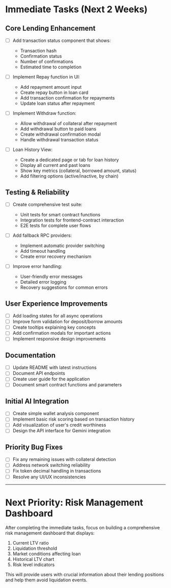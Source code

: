 # Immediate Tasks (Next 2 Weeks)

## Core Lending Enhancement

- [ ] Add transaction status component that shows:
  - Transaction hash
  - Confirmation status
  - Number of confirmations
  - Estimated time to completion

- [ ] Implement Repay function in UI:
  - Add repayment amount input
  - Create repay button in loan card
  - Add transaction confirmation for repayments
  - Update loan status after repayment

- [ ] Implement Withdraw function:
  - Allow withdrawal of collateral after repayment
  - Add withdrawal button to paid loans
  - Create withdrawal confirmation modal
  - Handle withdrawal transaction status

- [ ] Loan History View:
  - Create a dedicated page or tab for loan history
  - Display all current and past loans
  - Show key metrics (collateral, borrowed amount, status)
  - Add filtering options (active/inactive, by chain)

## Testing & Reliability

- [ ] Create comprehensive test suite:
  - Unit tests for smart contract functions
  - Integration tests for frontend-contract interaction
  - E2E tests for complete user flows

- [ ] Add fallback RPC providers:
  - Implement automatic provider switching
  - Add timeout handling
  - Create error recovery mechanism

- [ ] Improve error handling:
  - User-friendly error messages
  - Detailed error logging
  - Recovery suggestions for common errors

## User Experience Improvements

- [ ] Add loading states for all async operations
- [ ] Improve form validation for deposit/borrow amounts
- [ ] Create tooltips explaining key concepts
- [ ] Add confirmation modals for important actions
- [ ] Implement responsive design improvements

## Documentation

- [ ] Update README with latest instructions
- [ ] Document API endpoints
- [ ] Create user guide for the application
- [ ] Document smart contract functions and parameters

## Initial AI Integration

- [ ] Create simple wallet analysis component
- [ ] Implement basic risk scoring based on transaction history
- [ ] Add visualization of user's credit worthiness
- [ ] Design the API interface for Gemini integration

## Priority Bug Fixes

- [ ] Fix any remaining issues with collateral detection
- [ ] Address network switching reliability
- [ ] Fix token decimal handling in transactions
- [ ] Resolve any UI/UX inconsistencies

---

# Next Priority: Risk Management Dashboard

After completing the immediate tasks, focus on building a comprehensive risk management dashboard that displays:

1. Current LTV ratio
2. Liquidation threshold
3. Market conditions affecting loan
4. Historical LTV chart
5. Risk level indicators

This will provide users with crucial information about their lending positions and help them avoid liquidation events.
